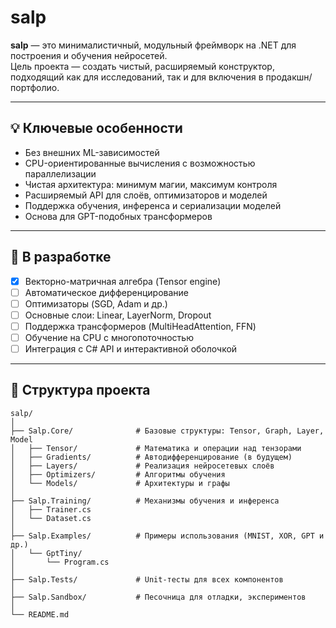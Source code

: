 # salp

**salp** — это минималистичный, модульный фреймворк на .NET для построения и обучения нейросетей.  
Цель проекта — создать чистый, расширяемый конструктор, подходящий как для исследований, так и для включения в продакшн/портфолио.

---

## 💡 Ключевые особенности

- Без внешних ML-зависимостей
- CPU-ориентированные вычисления с возможностью параллелизации
- Чистая архитектура: минимум магии, максимум контроля
- Расширяемый API для слоёв, оптимизаторов и моделей
- Поддержка обучения, инференса и сериализации моделей
- Основа для GPT-подобных трансформеров

---

## 🔧 В разработке

- [x] Векторно-матричная алгебра (Tensor engine)
- [ ] Автоматическое дифференцирование
- [ ] Оптимизаторы (SGD, Adam и др.)
- [ ] Основные слои: Linear, LayerNorm, Dropout
- [ ] Поддержка трансформеров (MultiHeadAttention, FFN)
- [ ] Обучение на CPU с многопоточностью
- [ ] Интеграция с C# API и интерактивной оболочкой

---

## 📁 Структура проекта

```plaintext
salp/
│
├── Salp.Core/              # Базовые структуры: Tensor, Graph, Layer, Model
│   ├── Tensor/             # Математика и операции над тензорами
│   ├── Gradients/          # Автодифференцирование (в будущем)
│   ├── Layers/             # Реализация нейросетевых слоёв
│   ├── Optimizers/         # Алгоритмы обучения
│   └── Models/             # Архитектуры и графы
│
├── Salp.Training/          # Механизмы обучения и инференса
│   ├── Trainer.cs
│   └── Dataset.cs
│
├── Salp.Examples/          # Примеры использования (MNIST, XOR, GPT и др.)
│   └── GptTiny/
│       └── Program.cs
│
├── Salp.Tests/             # Unit-тесты для всех компонентов
│
├── Salp.Sandbox/           # Песочница для отладки, экспериментов
│
└── README.md
